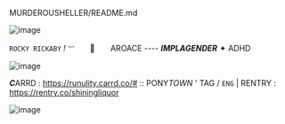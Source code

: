 MURDEROUSHELLER/README.md

![image](https://64.media.tumblr.com/6802ec65114744a43c1ee9a39659afa1/d62fd0e87d253daa-af/s500x750/d23aadcccea9838a4c39ab4cd1a7027fc9b41ebd.pnj
)
                        
`ROCKY RICKABY` *!*
ᵔᵔ　　🎻　　AROACE ---- ***IMPLAGENDER***  ✦ ADHD
 
![image](https://i.pinimg.com/originals/37/e0/c9/37e0c97918ac7299f4304e6551624fd0.jpg)

***C***ARRD : https://runulity.carrd.co/# :: PONY*TOWN* ' TAG / `ENG` | RENTRY : https://rentry.co/shiningliquor 

![image](https://64.media.tumblr.com/6802ec65114744a43c1ee9a39659afa1/d62fd0e87d253daa-af/s500x750/d23aadcccea9838a4c39ab4cd1a7027fc9b41ebd.pnj
)
